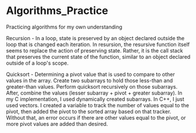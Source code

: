 # Algorithms_Practice
Practicing algorithms for my own understanding

Recursion -  In a loop, state is preserved by an object declared outside the loop that is changed each iteration. 
In resursion, the resursive function itself seems to replace the action of preserving state.
Rather, it is the call stack that preserves the current state of the function, similar to an object declared outside of a loop's scope.

Quicksort - Determining a pivot value that is used to compare to other values in the array. Create two subarrays to hold those less-than and greater-than values. Perform quicksort recursively on those subarrays.  After, combine the values (lesser subarray + pivot + greater subarray). In my C implementation, I used dynamically created subarrays. In C++, I just used vectors. I created a variable to track the number of values equal to the pivot, then added the pivot to the sorted array based on that tracker.  Without that, an error occurs if there are other values equal to the pivot, or more pivot values are added than desired.
